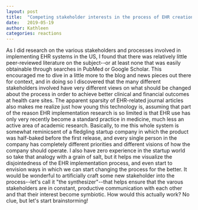 ```yaml
---
layout: post
title:  "Competing stakeholder interests in the process of EHR creation and implementation: how can we move forward?"
date:   2019-05-19
author: Kathleen
categories: reactions
---
```


As I did research on the various stakeholders and processes involved in implementing EHR systems in the US, I found that there was relatively little peer-reviewed literature on the subject--or at least none that was easily obtainable through searches in PubMed or Google Scholar. This encouraged me to dive in a little more to the blog and news pieces out there for context, and in doing so I discovered that the many different stakeholders involved have very different views on what should be changed about the process in order to achieve better clinical and financial outcomes at health care sites. The apparent sparsity of EHR-related journal articles also makes me realize just how young this technology is, assuming that part of the reason EHR implementation research is so limited is that EHR use has only very recently become a standard practice in medicine, much less an active area of academic research. Basically, to me this whole system is somewhat reminicsent of a fledgling startup company in which the product was half-baked before the first release, and every single person in the company has completely different priorities and different visions of how the company should operate. I also have zero experience in the startup world so take that analogy with a grain of salt, but it helps me visualize the disjointedness of the EHR implementation process, and even start to envision ways in which we can start changing the process for the better. It would be wonderful to artificially craft some new stakeholder into the process--let's call it "the synthesizer"--that helps ensure that the varous stakeholders are in constant, productive communication with each other and that their interest become symbiotic. How would this actually work? No clue, but let's start brainstorming!
